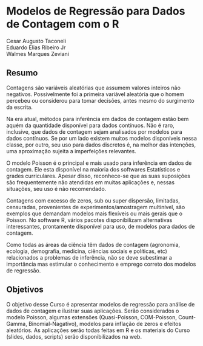 Modelos de Regressão para Dados de Contagem com o R
===================================================

Cesar Augusto Taconeli\
Eduardo Elias Ribeiro Jr\
Walmes Marques Zeviani

Resumo
------

Contagens são variáveis aleatórias que assumem valores inteiros não
negativos.  Possivelmente foi a primeira variável aleatória que o homem
percebeu ou considerou para tomar decisões, antes mesmo do surgimento da
escrita.

Na era atual, métodos para inferência em dados de contagem estão bem
aquém da quantidade disponível para dados contínuos. Não é raro,
inclusive, que dados de contagem sejam analisados por modelos para dados
contínuos. Se por um lado existem muitos modelos disponíveis nessa
classe, por outro, seu uso para dados discretos é, na melhor das
intenções, uma aproximação sujeita a imperfeições relevantes.

O modelo Poisson é o principal e mais usado para inferência em dados de
contagem. Ele esta disponível na maioria dos softwares Estatísticos e
grades curriculares. Apesar disso, reconhece-se que as suas suposições
são frequentemente não atendidas em muitas aplicações e, nessas
situações, seu uso é não recomendado.

Contagens com excesso de zeros, sub ou super dispersão, limitadas,
censuradas, provenientes de experimentos/amostragem multinível, são
exemplos que demandam modelos mais flexíveis ou mais gerais que o
Poisson. No software R, vários pacotes disponibilizam alternativas
interessantes, prontamente disponível para uso, de modelos para dados de
contagem.

Como todas as áreas da ciência têm dados de contagem (agronomia,
ecologia, demografia, medicina, ciências sociais e políticas, etc)
relacionados a problemas de inferência, não se deve subestimar a
importância mas estimular o conhecimento e emprego correto dos modelos
de regressão.

Objetivos
---------

O objetivo desse Curso é apresentar modelos de regressão para análise de
dados de contagem e ilustrar suas aplicações. Serão considerados o
modelo Poisson, algumas extensões (Quasi-Poisson, COM-Poisson,
Count-Gamma, Binomial-Nagativo), modelos para inflação de zeros e
efeitos aleatórios. As aplicações serão todas feitas em R e os materiais
do Curso (slides, dados, scripts) serão disponibilizados na web.
